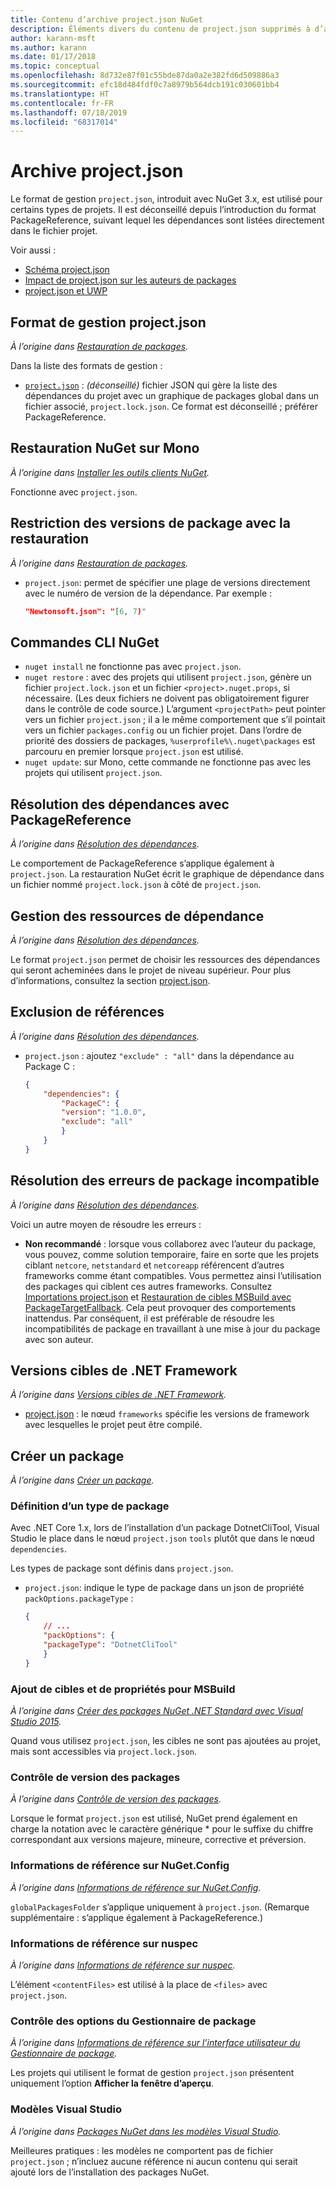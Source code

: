 ```yaml
---
title: Contenu d’archive project.json NuGet
description: Éléments divers du contenu de project.json supprimés à d’autres endroits de la documentation NuGet.
author: karann-msft
ms.author: karann
ms.date: 01/17/2018
ms.topic: conceptual
ms.openlocfilehash: 8d732e87f01c55bde87da0a2e382fd6d509886a3
ms.sourcegitcommit: efc18d484fdf0c7a8979b564dcb191c030601bb4
ms.translationtype: HT
ms.contentlocale: fr-FR
ms.lasthandoff: 07/18/2019
ms.locfileid: "68317014"
---
```

# <a name="projectjson-archive"></a>Archive project.json

Le format de gestion `project.json`, introduit avec NuGet 3.x, est utilisé pour certains types de projets. Il est déconseillé depuis l’introduction du format PackageReference, suivant lequel les dépendances sont listées directement dans le fichier projet.

Voir aussi :

- [Schéma project.json](project-json.md)
- [Impact de project.json sur les auteurs de packages](project-json-impact.md)
- [project.json et UWP](project-json-and-uwp.md)

## <a name="projectjson-management-format"></a>Format de gestion project.json

*À l’origine dans [Restauration de packages](../what-is-nuget.md).*

Dans la liste des formats de gestion :

- [`project.json`](project-json.md) : *(déconseillé)* fichier JSON qui gère la liste des dépendances du projet avec un graphique de packages global dans un fichier associé, `project.lock.json`. Ce format est déconseillé ; préférer PackageReference.

## <a name="nuget-restore-on-mono"></a>Restauration NuGet sur Mono

*À l’origine dans [Installer les outils clients NuGet](../install-nuget-client-tools.md).*

Fonctionne avec `project.json`.

## <a name="constraining-package-versions-with-restore"></a>Restriction des versions de package avec la restauration

*À l’origine dans [Restauration de packages](../consume-packages/package-restore.md#constrain-package-versions-with-restore).*

- `project.json`: permet de spécifier une plage de versions directement avec le numéro de version de la dépendance. Par exemple :

    ```json
    "Newtonsoft.json": "[6, 7)"
    ```

## <a name="nuget-cli-commands"></a>Commandes CLI NuGet

- `nuget install` ne fonctionne pas avec `project.json`.
- `nuget restore` : avec des projets qui utilisent `project.json`, génère un fichier `project.lock.json` et un fichier `<project>.nuget.props`, si nécessaire. (Les deux fichiers ne doivent pas obligatoirement figurer dans le contrôle de code source.) L’argument `<projectPath>` peut pointer vers un fichier `project.json` ; il a le même comportement que s’il pointait vers un fichier `packages.config` ou un fichier projet. Dans l’ordre de priorité des dossiers de packages, `%userprofile%\.nuget\packages` est parcouru en premier lorsque `project.json` est utilisé.
- `nuget update`: sur Mono, cette commande ne fonctionne pas avec les projets qui utilisent `project.json`.

## <a name="dependency-resolution-with-packagereference"></a>Résolution des dépendances avec PackageReference

*À l’origine dans [Résolution des dépendances](../consume-packages/dependency-resolution.md#dependency-resolution-with-packagereference).*

Le comportement de PackageReference s’applique également à `project.json`. La restauration NuGet écrit le graphique de dépendance dans un fichier nommé `project.lock.json` à côté de `project.json`.

## <a name="managing-dependency-assets"></a>Gestion des ressources de dépendance

*À l’origine dans [Résolution des dépendances](../consume-packages/dependency-resolution.md#managing-dependency-assets).*

Le format `project.json` permet de choisir les ressources des dépendances qui seront acheminées dans le projet de niveau supérieur. Pour plus d’informations, consultez la section [project.json](project-json.md).

## <a name="excluding-references"></a>Exclusion de références

*À l’origine dans [Résolution des dépendances](../consume-packages/dependency-resolution.md#excluding-references).*

- `project.json` : ajoutez `"exclude" : "all"` dans la dépendance au Package C :

    ```json
    {
        "dependencies": {
            "PackageC": {
            "version": "1.0.0",
            "exclude": "all"
            }
        }
    }
    ```

## <a name="resolving-incompatible-package-errors"></a>Résolution des erreurs de package incompatible

*À l’origine dans [Résolution des dépendances](../consume-packages/dependency-resolution.md#resolving-incompatible-package-errors).*

Voici un autre moyen de résoudre les erreurs :

- **Non recommandé** : lorsque vous collaborez avec l’auteur du package, vous pouvez, comme solution temporaire, faire en sorte que les projets ciblant `netcore`, `netstandard` et `netcoreapp` référencent d’autres frameworks comme étant compatibles. Vous permettez ainsi l’utilisation des packages qui ciblent ces autres frameworks. Consultez [Importations project.json](project-json.md#imports) et [Restauration de cibles MSBuild avec PackageTargetFallback](../reference/msbuild-targets.md#packagetargetfallback). Cela peut provoquer des comportements inattendus. Par conséquent, il est préférable de résoudre les incompatibilités de package en travaillant à une mise à jour du package avec son auteur.

## <a name="target-frameworks"></a>Versions cibles de .NET Framework

*À l’origine dans [Versions cibles de .NET Framework](../reference/target-frameworks.md).*

- [project.json](project-json.md) : le nœud `frameworks` spécifie les versions de framework avec lesquelles le projet peut être compilé.

## <a name="creating-a-package"></a>Créer un package

*À l’origine dans [Créer un package](../create-packages/creating-a-package.md).*

### <a name="setting-a-package-type"></a>Définition d’un type de package

Avec .NET Core 1.x, lors de l’installation d’un package DotnetCliTool, Visual Studio le place dans le nœud `project.json` `tools` plutôt que dans le nœud `dependencies`.

Les types de package sont définis dans `project.json`.

- `project.json`: indique le type de package dans un json de propriété `packOptions.packageType` :

    ```json
    {
        // ...
        "packOptions": {
        "packageType": "DotnetCliTool"
        }
    }
    ```

### <a name="adding-targets-and-props-for-msbuild"></a>Ajout de cibles et de propriétés pour MSBuild

*À l’origine dans [Créer des packages NuGet .NET Standard avec Visual Studio 2015](../guides/create-net-standard-packages-vs2015.md).*

Quand vous utilisez `project.json`, les cibles ne sont pas ajoutées au projet, mais sont accessibles via `project.lock.json`.

### <a name="package-versioning"></a>Contrôle de version des packages

*À l’origine dans [Contrôle de version des packages](../reference/package-versioning.md).*

Lorsque le format `project.json` est utilisé, NuGet prend également en charge la notation avec le caractère générique \* pour le suffixe du chiffre correspondant aux versions majeure, mineure, corrective et préversion.

### <a name="nugetconfig-reference"></a>Informations de référence sur NuGet.Config

*À l’origine dans [Informations de référence sur NuGet.Config](../reference/nuget-config-file.md).*

`globalPackagesFolder` s’applique uniquement à `project.json`. (Remarque supplémentaire : s’applique également à PackageReference.)

### <a name="nuspec-file-reference"></a>Informations de référence sur nuspec

*À l’origine dans [Informations de référence sur nuspec](../reference/nuspec.md).*

L’élément `<contentFiles>` est utilisé à la place de `<files>` avec `project.json`.

### <a name="package-manager-options-control"></a>Contrôle des options du Gestionnaire de package

*À l’origine dans [Informations de référence sur l’interface utilisateur du Gestionnaire de package](../consume-packages/install-use-packages-visual-studio.md).*

Les projets qui utilisent le format de gestion `project.json` présentent uniquement l’option **Afficher la fenêtre d’aperçu**.

### <a name="visual-studio-templates"></a>Modèles Visual Studio

*À l’origine dans [Packages NuGet dans les modèles Visual Studio](../visual-studio-extensibility/visual-studio-templates.md).*

Meilleures pratiques : les modèles ne comportent pas de fichier `project.json` ; n’incluez aucune référence ni aucun contenu qui serait ajouté lors de l’installation des packages NuGet.